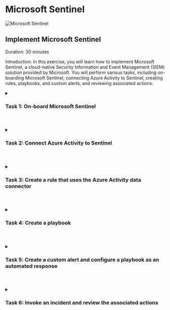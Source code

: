 # Microsoft Sentinel

![Microsoft Sentinel](https://github.com/0xbythesecond/Microsoft-Sentinel/assets/23303634/f5612018-95df-451b-a434-5c6acd09f017)
 

## Implement Microsoft Sentinel

Duration: 30 minutes

Introduction:
In this exercise, you will learn how to implement Microsoft Sentinel, a cloud-native Security Information and Event Management (SIEM) solution provided by Microsoft. You will perform various tasks, including on-boarding Microsoft Sentinel, connecting Azure Activity to Sentinel, creating rules, playbooks, and custom alerts, and reviewing associated actions.

<details>

<summary>
  
### Task 1: On-board Microsoft Sentinel
  
</summary>  

1. Sign in to the Azure portal `https://portal.azure.com` using an account that has the Owner or Contributor role in the Azure subscription.

2. In the Azure portal, search for "Microsoft Sentinel" in the Search resources, services, and docs text box.

3. On the Microsoft Sentinel blade, click "+ Create" to start the on-boarding process.

4. On the "Add Microsoft Sentinel to a workspace" blade, select the Log Analytics workspace you created in the Azure Monitor lab and click "Add".
  
<img src="https://github.com/0xbythesecond/Microsoft-Sentinel/assets/23303634/b3efe8ae-c8c4-4b67-93e8-ba86a9e1c20c" height="80%" width="80%" alt="Add Microsoft Sentinel to LAW"/>

</details>

#

<details>

<summary>  

### Task 2: Connect Azure Activity to Sentinel
  
</summary>  

1. On the Microsoft Sentinel blade, go to the Configuration section and click "Data connectors".

2. On the Data connectors blade, search for "Azure" and select the Azure Activity data connector.
  
<img src="https://github.com/0xbythesecond/Microsoft-Sentinel/assets/23303634/633ef6c4-6f1a-4eca-ab5a-82f40c0fe1e9" height="80%" width="80%" alt="Azure Activity Data Connectors"/>
  

3. On the Azure Activity blade, follow the instructions to configure the connector. This includes connecting your subscriptions through diagnostic settings using the Azure Policy Assignment wizard.
  
<img src="https://github.com/0xbythesecond/Microsoft-Sentinel/assets/23303634/ce0a9355-c468-4926-b6b3-3d3cea1c6525" height="40%" width="40%" alt="Open Connector Page"/>  
  
Launch Policy Assignment Wizard  
<img src="https://github.com/0xbythesecond/Microsoft-Sentinel/assets/23303634/f51edc30-fbd0-4a74-b1ec-aa28556ae86e" height="90%" width="90%" alt="Launch Azure Policy Assignment Wizard"/>
  
  
<img src="https://github.com/0xbythesecond/Microsoft-Sentinel/assets/23303634/b1842d10-3d18-44a7-a9ab-cd767d791827" height="70%" width="70%" alt="Select Scope for Azure Activity Policy"/>

  >**Note**: Do not choose a Resource Group

Select Workspace for Azure Activity Policy
<img src="https://github.com/0xbythesecond/Microsoft-Sentinel/assets/23303634/af85a06d-22c8-4b08-8cf7-ba0cf073027a" height="80%" width="80%" alt="Select Workspace for Azure Activity Policy"/>
  
Create a Remediation Task  
<img src="https://github.com/0xbythesecond/Microsoft-Sentinel/assets/23303634/e4869db2-91af-403f-a4a0-452228a4da48" height="90%" width="90%" alt="Create a Remediation Task"/>
  
Click the Next button at the bottom of the Remediation tab to proceed to the Non-compliance message tab. Enter a Non-compliance message if you wish (this is optional) and click the Review + Create button at the bottom of the Non-compliance message tab.  
  
Click the Create button. You should observe three succeeded status messages: Creating policy assignment succeeded, Role Assignments creation succeeded, and Remediation task creation succeeded.  
  
4. Review and confirm the successful configuration of the Azure Activity data connector.
  
  >**Note**: You can check the Notifications, bell icon to verify the three successful tasks.
  
  >**Note**: It may take over 15 minutes before the Status shows “Connected” and the graph displays Data received.

</details>

#

<details>
  
<summary>
  
### Task 3: Create a rule that uses the Azure Activity data connector
  
</summary>  

1. On the Microsoft Sentinel Configuration blade, click "Analytics".

2. On the Analytics blade, switch to the "Rule templates" tab.
  
<img src="https://github.com/0xbythesecond/Microsoft-Sentinel/assets/23303634/f4715117-adc9-4784-b355-21e324bf8dc1" height="80%" width="80%" alt="Sentinel Analytics Rule Templates"/>
  
  >**Note**: Review the types of rules you can create. Each rule is associated with a specific Data Source. 

3. Search for "Suspicious" and select the rule template associated with the Azure Activity data source for suspicious resource creation or deployment.

4. Click "Create rule" to start creating the rule from the template.
  
<img src="https://github.com/0xbythesecond/Microsoft-Sentinel/assets/23303634/ede2cf96-e760-48f6-91a2-43d64a08be26" height="80%" width="80%" alt="Create Analytics Rule"/>

5. Configure the rule settings on the General, Set rule logic, Incident settings, and Automated response tabs as per the default settings.
  
<img src="https://github.com/0xbythesecond/Microsoft-Sentinel/assets/23303634/c0792160-2e51-43d8-b0f9-5977cadd4883" height="50%" width="50%" alt="Create a New Rule from Template (General Tab)"/>
 
Rule Logic Defaults
 
<img src="https://github.com/0xbythesecond/Microsoft-Sentinel/assets/23303634/017964c3-1509-4a87-968e-f3842bd0ad31" height="80%" width="80%" alt="Analytics rule wizard - Set Logic Rules from Template"/>
 
<details>
  
 <summary> Set Logic Rule in Template </summary>
  
```kql 
let szOperationNames = dynamic(["microsoft.compute/virtualMachines/write", "microsoft.resources/deployments/write"]);
let starttime = 7d;
let endtime = 1d;
let timeframe = 1d;
let TimeSeriesData =
AzureActivity
| where TimeGenerated between (startofday(ago(starttime)) .. startofday(now()))
| where OperationNameValue in~ (szOperationNames)
| project TimeGenerated, Caller 
| make-series Total = count() on TimeGenerated from startofday(ago(starttime)) to startofday(now()) step timeframe by Caller; 
TimeSeriesData
| extend (anomalies, score, baseline) = series_decompose_anomalies(Total, 3, -1, 'linefit')
| mv-expand Total to typeof(double), TimeGenerated to typeof(datetime), anomalies to typeof(double), score to typeof(double), baseline to typeof(long) 
| where TimeGenerated >= startofday(ago(endtime))
| where anomalies > 0 and baseline > 0
| project Caller, TimeGenerated, Total, baseline, anomalies, score
| join (AzureActivity
| where TimeGenerated > startofday(ago(endtime)) 
| where OperationNameValue in~ (szOperationNames)
| summarize make_set(OperationNameValue,100), make_set(_ResourceId,100), make_set(CallerIpAddress,100) by bin(TimeGenerated, timeframe), Caller
) on TimeGenerated, Caller
| mv-expand CallerIpAddress=set_CallerIpAddress
| project-away Caller1
| extend Name = iif(Caller has '@',tostring(split(Caller,'@',0)[0]),"")
| extend UPNSuffix = iif(Caller has '@',tostring(split(Caller,'@',1)[0]),"")
| extend AadUserId = iif(Caller !has '@',Caller,"")
``` 
 </details> 
  

6. Review the rule configuration and click "Create" to activate the rule.
 
<img src="https://github.com/0xbythesecond/Microsoft-Sentinel/assets/23303634/31209b32-50a8-4ee2-9f50-9ad2f716891a" height="80%" width="80%" alt="Validation of Analytics Rule from Template"/>

  >**Note**: You now have an active rule. 

</details>

#

<details>
  
<summary>
  
### Task 4: Create a playbook
  
</summary>  

1. In the Azure portal, search for "Deploy a custom template" in the Search resources, services, and docs text box.

2. On the Custom deployment blade, choose the option to build your own template in the editor.

3. Load the provided template file "changeincidentseverity.json" from the \Allfiles\Labs\15\ directory.

4. Save the template and provide the necessary details such as subscription, resource group, location, playbook name, and user name.

5. Review the settings and click "Review + create" and then "Create" to deploy the playbook.

</details>

#

<details>
  
<summary>
  
### Task 5: Create a custom alert and configure a playbook as an automated response
  
</summary>  

1. Go to the Microsoft Sentinel Overview blade and click "Analytics" in the Configuration section.

2. On the Analytics blade, click "+ Create" and select "Scheduled query rule" from the drop-down menu.

3. On the General tab of the Create new rule blade, specify the rule name, tactics, and other settings.

4. Switch to the Set rule logic tab and paste the provided rule query in the Rule query text box.

5. Configure the query scheduling and other settings as per the instructions.

6. On the Automated response tab, select the checkbox next to the Change-Incident-Severity playbook in the Alert automation (classic) dropdown list.

7. Review the settings and click "Create" to activate the rule.

</details>

#

<details> 
  
<summary>
  
### Task 6: Invoke an incident and review the associated actions
  
</summary>

1. Open the Azure portal and navigate to the "Microsoft Defender for Cloud | Overview" blade.

2. Verify your secure score, which should have been updated by now.

3. Go to the "Microsoft Defender for Cloud | Workload protections" blade.

4. Under the "Advanced protection" section, click on "Just-in-time VM access."

5. On the "Microsoft Defender for Cloud | Just in time VM access" blade, locate the row corresponding to the target virtual machine (e.g., myVM).

6. Click the ellipses button on the right-hand side of the row, select "Remove," and confirm by clicking "Yes."

  >**Note**: If the VM is not listed in the "Just-in-time VMs," go to the "Virtual Machine" blade, click on "Configuration," enable the "Just-in-time VMs" option under the Just-in-time VM's access, and repeat the previous step after navigating back to the "Microsoft Defender for Cloud" blade.

7. In the Azure portal, use the search box at the top to type "Activity log" and press Enter.

8. Navigate to the "Activity log" blade and look for an entry indicating the deletion of JIT Network Access Policies. Please note that it may take a minute to appear.

9. Go back to the Azure portal and navigate to the "Microsoft Sentinel | Overview" blade.

10. Review the dashboard on the "Microsoft Sentinel | Overview" blade and verify if it displays an alert corresponding to the deletion of the Just-in-time VM access policy.

  >**Note**: It may take up to 5 minutes for alerts to appear. If you don't see an alert, run the query rule mentioned in the previous task to check if the Just-in-Time access policy deletion activity has been propagated to the Log Analytics workspace associated with your Microsoft Sentinel instance. If not, recreate the Just-in-time VM access policy and repeat the deletion step.

11. In the "Threat Management" section of the "Microsoft Sentinel | Overview" blade, click on "Incidents."

12. Verify that the "Incidents" blade displays an incident with either medium or high severity level.

  >**Note**: It may take up to 5 minutes for the incident to appear on the "Microsoft Sentinel | Incidents" blade.

13. Take a look at the "Microsoft Sentinel | Playbooks" blade to see the count of successful and failed playbook runs.

  >**Note**: You have the option to assign a different severity level and status to an incident.

 >Results: You have successfully simulated an incident by removing a Just-in-Time VM access policy. You have also reviewed the associated alerts and incidents in Microsoft Sentinel. This exercise confirms that you have created a Microsoft Sentinel workspace, connected it to Azure Activity logs, created a playbook, and set up custom alerts triggered by the removal of Just-in-Time VM access policies. You have validated the configuration.

Clean up resources:

Remember to remove any Azure resources that are no longer needed to avoid unexpected costs.

1. In the Azure portal, click the first icon in the top right to open the Cloud Shell.

2. If prompted, select PowerShell and create storage.

3. Ensure that PowerShell is selected in the drop-down menu in the upper-left corner of the Cloud Shell pane.

4. Run the following command in the PowerShell session within the Cloud Shell pane to remove the resource group created in this lab:

```powershell
Remove-AzResourceGroup -Name "AZ500LAB131415" -Force -AsJob
```

5. Close the Cloud Shell pane.
  
</details>  
